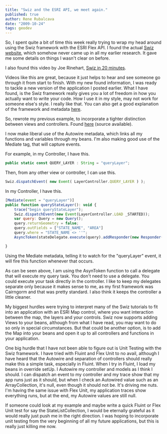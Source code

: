 ```yaml
---
title: "Swiz and the ESRI API, we meet again."
published: true
author: Rene Rubalcava
date: "2009-10-24"
tags: geodev
---
```


So, I spent quite a bit of time this week really trying to wrap my head around using the Swiz framework with the ESRI Flex API. I found the actual [Swiz website](http://swizframework.org/), which somehow never came up in all my earlier research. It gave me some details on things I wasn't clear on before.


I also found this video by Joe Rinehart, [Swiz in 20 minutes](http://www.firemoss.com/index.cfm/2009/10/21/Swiz-in-20-minutes-video--byebye-boilerplate).

Videos like this are great, because it just helps to hear and see someone go through it from start to finish. With my new found information, I was ready to tackle a new version of the application I posted earlier. What I have found, is the Swiz framework really gives you a lot of freedom in how you actually want to write your code. How I use it in my style, may not work for someone else's style. I really like that. You can also get a good explanation of the framework and metadata [here](http://swizframework.org/docs/getting-started/).

So, rewrote my previous example, to incorporate a tighter distinction between views and controllers. Found [here](https://odoe.net/thelab/flex/swizmapsimple/SwizMapSimple.html) (source available).

I now make liberal use of the Autowire metadata, which links all my functions and variables through my beans. I'm also making good use of the Mediate tag, that will capture events.

For example, in my Controller, I have this.

```js
public static const QUERY_LAYER : String = "queryLayer";
```

Then, from any other view or controller, I can use this.

```js
Swiz.dispatchEvent( new Event( LayerController.QUERY_LAYER ) );
```

In my Controller, I have this.

```js
[Mediate(event = "queryLayer")]
public function queryStateLayer(): void {
    trace("begin queryStateLayer");
    Swiz.dispatchEvent(new Event(LayerController.LOAD _STARTED));
    var query: Query = new Query();
    query.returnGeometry = false;
    query.outFields = ["STATE_NAME", "AREA"]
    query.where = "STATE_NAME <> ''";
    AsyncToken(stateDelegate.execute(query).addResponder(new Responder(state_results, state_fault)));

}
```

Using the Mediate metadata, telling it to watch for the "queryLayer" event, it will fire this function whenever that occurs.

As can be seen above, I am using the AsynToken function to call a delegate that will execute my query task. You don't need to use a delegate. You could execute your task directly in the controller. I like to keep my delegates separate only because it makes sense to me, as my first framework was Cairngorm and that was pretty standard. I also think it keeps the controller a little cleaner.

My biggest hurdles were trying to interpret many of the Swiz tutorials to fit into an application with an ESRI Map control, where you want interaction between the map, the layers and your controls. Swiz now supports adding Views to your beans, although from what I have read, you may want to do so only in special circumstances. But that could be another option, is to add the Map into your beans and open it up to all controllers and functions in your application.

One big hurdle that I have not been able to figure out is Unit Testing with the Swiz framework. I have tried with Fluint and Flex Unit to no avail, although I have heard that the Autowire and separation of controllers should really make this a simple task, especially in Fluint. When I try in Fluint, I load my beans in override setUp. I Autowire my controller and models as I think I should. I can dispatch an event to my controller and my trace show that my app runs just as it should, but when I check an Autowired value such as an ArrayCollection, it's null, even though it should not be. It's driving me nuts. I'm having the same issue with Flex Unit, my application traces show everything runs, but at the end, my Autowire values are still null.

If someone could look at my example and maybe write a quick Fluint or Flex Unit test for say the StateListCollection, I would be eternally grateful as it would really just push me in the right direction. I was hoping to incorporate unit testing from the very beginning of all my future applications, but this is really just killing me now.
